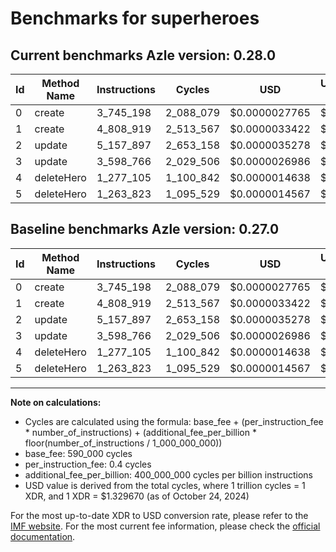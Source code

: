 # Benchmarks for superheroes

## Current benchmarks Azle version: 0.28.0

| Id  | Method Name | Instructions | Cycles    | USD           | USD/Million Calls | Change                     |
| --- | ----------- | ------------ | --------- | ------------- | ----------------- | -------------------------- |
| 0   | create      | 3_745_198    | 2_088_079 | $0.0000027765 | $2.77             | <font color="red">0</font> |
| 1   | create      | 4_808_919    | 2_513_567 | $0.0000033422 | $3.34             | <font color="red">0</font> |
| 2   | update      | 5_157_897    | 2_653_158 | $0.0000035278 | $3.52             | <font color="red">0</font> |
| 3   | update      | 3_598_766    | 2_029_506 | $0.0000026986 | $2.69             | <font color="red">0</font> |
| 4   | deleteHero  | 1_277_105    | 1_100_842 | $0.0000014638 | $1.46             | <font color="red">0</font> |
| 5   | deleteHero  | 1_263_823    | 1_095_529 | $0.0000014567 | $1.45             | <font color="red">0</font> |

## Baseline benchmarks Azle version: 0.27.0

| Id  | Method Name | Instructions | Cycles    | USD           | USD/Million Calls |
| --- | ----------- | ------------ | --------- | ------------- | ----------------- |
| 0   | create      | 3_745_198    | 2_088_079 | $0.0000027765 | $2.77             |
| 1   | create      | 4_808_919    | 2_513_567 | $0.0000033422 | $3.34             |
| 2   | update      | 5_157_897    | 2_653_158 | $0.0000035278 | $3.52             |
| 3   | update      | 3_598_766    | 2_029_506 | $0.0000026986 | $2.69             |
| 4   | deleteHero  | 1_277_105    | 1_100_842 | $0.0000014638 | $1.46             |
| 5   | deleteHero  | 1_263_823    | 1_095_529 | $0.0000014567 | $1.45             |

---

**Note on calculations:**

- Cycles are calculated using the formula: base_fee + (per_instruction_fee \* number_of_instructions) + (additional_fee_per_billion \* floor(number_of_instructions / 1_000_000_000))
- base_fee: 590_000 cycles
- per_instruction_fee: 0.4 cycles
- additional_fee_per_billion: 400_000_000 cycles per billion instructions
- USD value is derived from the total cycles, where 1 trillion cycles = 1 XDR, and 1 XDR = $1.329670 (as of October 24, 2024)

For the most up-to-date XDR to USD conversion rate, please refer to the [IMF website](https://www.imf.org/external/np/fin/data/rms_sdrv.aspx).
For the most current fee information, please check the [official documentation](https://internetcomputer.org/docs/current/developer-docs/gas-cost#execution).
